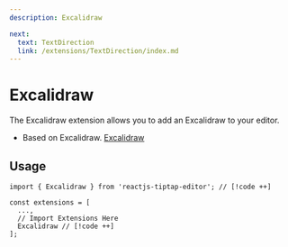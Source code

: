 ```yaml
---
description: Excalidraw

next:
  text: TextDirection
  link: /extensions/TextDirection/index.md
---
```


# Excalidraw

The Excalidraw extension allows you to add an Excalidraw to your editor.

- Based on Excalidraw. [Excalidraw](https://excalidraw.com/)

## Usage

```tsx
import { Excalidraw } from 'reactjs-tiptap-editor'; // [!code ++]

const extensions = [
  ...,
  // Import Extensions Here
  Excalidraw // [!code ++]
];
```
